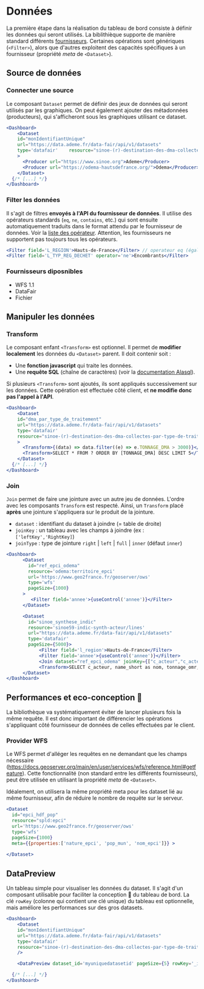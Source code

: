 # Données

La première étape dans la réalisation du tableau de bord consiste à définir les données qui seront utilisés.
La biblithièque supporte de manière standard différents [fournisseurs](https://github.com/geo2france/api-dashboard/tree/main/src/data_providers).
Certaines opérations sont génériques (`<Filter>`), alors que d'autres exploitent des capacités 
spécifiques à un fournisseur (propriété _meta_ de `<Dataset>`).


## Source de données

### Connecter une source

Le composant `Dataset` permet de définir des jeux de données qui seront utilisés par
les graphiques.
On peut également ajouter des métadonnées (producteurs), qui s'afficheront sous les graphiques utilisant ce dataset.

```jsx
<Dashboard>
    <Dataset
    id="monIdentifiantUnique"
    url="https://data.ademe.fr/data-fair/api/v1/datasets"
    type='datafair'    resource="sinoe-(r)-destination-des-dma-collectes-par-type-de-traitement/lines"
    >
      <Producer url="https://www.sinoe.org">Ademe</Producer>
      <Producer url="https://odema-hautsdefrance.org/">Odema</Producer>
    </Dataset>
  {/* [...] */}
</Dashboard>
```

### Filter les données

Il s'agit de filtres **envoyés à l'API du fournisseur de données**.
Il utilise des opérateurs standards (`eq`, `ne`, `contains`, etc.) qui sont ensuite automatiquement 
traduits dans le format attendu par le fournisseur de données. Voir la [liste des opérateur](https://github.com/geo2france/api-dashboard/blob/b9c1ddb511f6bf722704b4935160eacdcfe33cc2/src/data_providers/types.ts#L23-L45). Attention, les fournisseurs ne supportent pas toujours tous les opérateurs.

```jsx
<Filter field='L_REGION'>Hauts-de-France</Filter> // operateur eq (égalité) par défaut
<Filter field='L_TYP_REG_DECHET' operator='ne'>Encombrants</Filter>
```

### Fournisseurs diposnibles

- WFS 1.1
- DataFair
- Fichier

## Manipuler les données

### Transform

Le composant enfant `<Transform>` est optionnel. Il permet de **modifier localement** les données du `<Dataset>` parent. 
Il doit contenir soit :

- Une **fonction javascript** qui traite les données.
- Une **requête SQL** (chaîne de caractères) (voir la [documentation Alasql](https://github.com/AlaSQL/alasql/wiki/Select)).

Si plusieurs `<Transform>` sont ajoutés, ils sont appliqués successivement sur les données.
Cette opération est effectuée côté client, et **ne modifie donc pas l'appel à l'API**.

```jsx
<Dashboard>
    <Dataset
    id="dma_par_type_de_traitement"
    url="https://data.ademe.fr/data-fair/api/v1/datasets"
    type='datafair'
    resource="sinoe-(r)-destination-des-dma-collectes-par-type-de-traitement/lines"
    >
      <Transform>{(data) => data.filter((e) => e.TONNAGE_DMA > 3000)}</Transform>
      <Transform>SELECT * FROM ? ORDER BY [TONNAGE_DMA] DESC LIMIT 5</Transform>
    </Dataset>
  {/* [...] */}
</Dashboard>
```

### Join

`Join` permet de faire une jointure avec un autre jeu de données. 
L'ordre avec les composants `Transform` est respecté. Ainsi, un `Transform` placé **après** une jointure
s'appliquera sur le produit de la jointure.

- `dataset` : identifiant du dataset à joindre (= table de droite)
- `joinKey` : un tableau avec les champs à joindre (ex : `['leftKey','RightKey]`)
- `joinType` : type de jointure  `right` | `left` | `full` | `inner` (défaut `inner`)

```jsx
<Dashboard>
      <Dataset
        id="ref_epci_odema"
        resource='odema:territoire_epci'
        url='https://www.geo2france.fr/geoserver/ows'
        type='wfs'
        pageSize={1000}
      >
         <Filter field='annee'>{useControl('annee')}</Filter>
      </Dataset>

      <Dataset 
        id="sinoe_synthese_indic" 
        resource='sinoe59-indic-synth-acteur/lines'
        url="https://data.ademe.fr/data-fair/api/v1/datasets"
        type='datafair'
        pageSize={5000}>
            <Filter field='l_region'>Hauts-de-France</Filter>
            <Filter field='annee'>{useControl('annee')}</Filter>
            <Join dataset="ref_epci_odema" joinKey={["c_acteur","c_acteur_sinoe" ]} />
            <Transform>SELECT c_acteur, name_short as nom, tonnage_omr, tonnage_bio FROM ?</Transform>
      </Dataset>
</Dashboard>
```



## Performances et eco-conception 🌱

La bibliothèque va systématiquement éviter de lancer plusieurs fois la même requête.
Il est donc important de différencier les opérations s'appliquant côté fournisseur de données de celles effectuées par le client.

### Provider WFS

Le WFS permet d'alléger les requêtes en ne demandant que les champs nécessaire (https://docs.geoserver.org/main/en/user/services/wfs/reference.html#getfeature).
Cette fonctionnalité (non standard entre les différents fournisseurs), peut être utilisée en utilisant la propriété _meta_ de `<Dataset>`.

Idéalement, on utilisera la même propriété meta pour les dataset lié au même fournisseur, afin de réduire le nombre de requête sur le serveur.

```jsx
<Dataset
  id="epci_hdf_pop"
  resource="spld:epci"
  url='https://www.geo2france.fr/geoserver/ows'
  type='wfs'
  pageSize={1000}
  meta={{properties:['nature_epci', 'pop_mun', 'nom_epci']}} >
  
</Dataset>
```


## DataPreview

Un tableau simple pour visualiser les données du dataset. Il s'agit d'un composant utilisable pour faciliter la conception 🔧 du tableau de bord.
La clé `rowKey` (colonne qui contient une clé unique) du tableau est optionnelle, mais améliore les performances sur des gros datasets.


```jsx
<Dashboard>
    <Dataset
    id="monIdentifiantUnique"
    url="https://data.ademe.fr/data-fair/api/v1/datasets"
    type='datafair'    
    resource="sinoe-(r)-destination-des-dma-collectes-par-type-de-traitement/lines"
    />

    <DataPreview dataset_id='myuniquedatasetid' pageSize={5} rowKey='_i'/>

  {/* [...] */}
</Dashboard>
```

